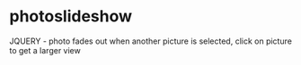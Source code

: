 # photoslideshow
JQUERY - photo fades out when another picture is selected, click on picture to get a larger view
